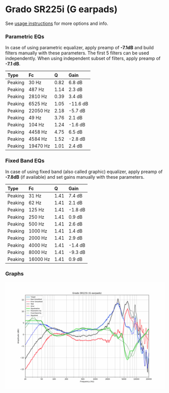 # Grado SR225i (G earpads)
See [usage instructions](https://github.com/jaakkopasanen/AutoEq#usage) for more options and info.

### Parametric EQs
In case of using parametric equalizer, apply preamp of **-7.1dB** and build filters manually
with these parameters. The first 5 filters can be used independently.
When using independent subset of filters, apply preamp of **-7.1 dB**.

| Type    | Fc       |    Q | Gain     |
|:--------|:---------|:-----|:---------|
| Peaking | 30 Hz    | 0.82 | 6.8 dB   |
| Peaking | 487 Hz   | 1.14 | 2.3 dB   |
| Peaking | 2810 Hz  | 0.39 | 3.4 dB   |
| Peaking | 6525 Hz  | 1.05 | -11.6 dB |
| Peaking | 22050 Hz | 2.18 | -5.7 dB  |
| Peaking | 49 Hz    | 3.76 | 2.1 dB   |
| Peaking | 104 Hz   | 1.24 | -1.6 dB  |
| Peaking | 4458 Hz  | 4.75 | 6.5 dB   |
| Peaking | 4584 Hz  | 1.52 | -2.8 dB  |
| Peaking | 19470 Hz | 1.01 | 2.4 dB   |

### Fixed Band EQs
In case of using fixed band (also called graphic) equalizer, apply preamp of **-7.8dB**
(if available) and set gains manually with these parameters.

| Type    | Fc       |    Q | Gain    |
|:--------|:---------|:-----|:--------|
| Peaking | 31 Hz    | 1.41 | 7.4 dB  |
| Peaking | 62 Hz    | 1.41 | 2.1 dB  |
| Peaking | 125 Hz   | 1.41 | -1.8 dB |
| Peaking | 250 Hz   | 1.41 | 0.9 dB  |
| Peaking | 500 Hz   | 1.41 | 2.6 dB  |
| Peaking | 1000 Hz  | 1.41 | 1.4 dB  |
| Peaking | 2000 Hz  | 1.41 | 2.9 dB  |
| Peaking | 4000 Hz  | 1.41 | -1.4 dB |
| Peaking | 8000 Hz  | 1.41 | -9.3 dB |
| Peaking | 16000 Hz | 1.41 | 0.9 dB  |

### Graphs
![](./Grado%20SR225i%20(G%20earpads).png)